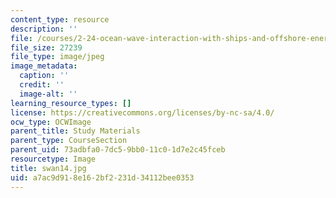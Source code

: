 ```yaml
---
content_type: resource
description: ''
file: /courses/2-24-ocean-wave-interaction-with-ships-and-offshore-energy-systems-13-022-spring-2002/a7ac9d918e162bf2231d34112bee0353_swan14.jpg
file_size: 27239
file_type: image/jpeg
image_metadata:
  caption: ''
  credit: ''
  image-alt: ''
learning_resource_types: []
license: https://creativecommons.org/licenses/by-nc-sa/4.0/
ocw_type: OCWImage
parent_title: Study Materials
parent_type: CourseSection
parent_uid: 73adbfa0-7dc5-9bb0-11c0-1d7e2c45fceb
resourcetype: Image
title: swan14.jpg
uid: a7ac9d91-8e16-2bf2-231d-34112bee0353
---
```

